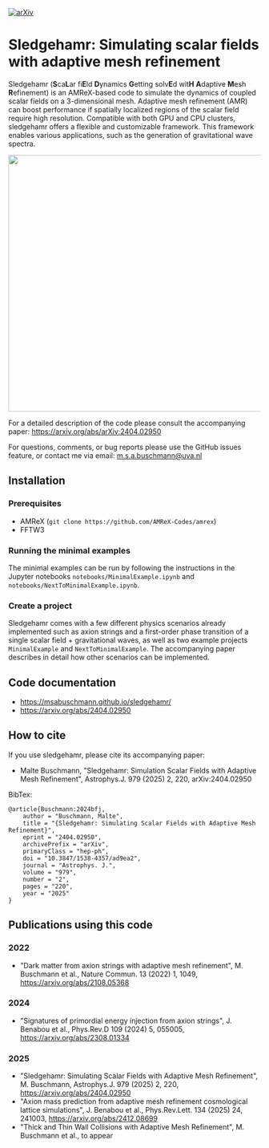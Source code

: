 [![arXiv](https://img.shields.io/badge/arXiv-2404.02950%20-green.svg)](https://arxiv.org/abs/2404.02950)

# Sledgehamr: Simulating scalar fields with adaptive mesh refinement
Sledgehamr (**S**ca**L**ar fi**E**ld **D**ynamics **G**etting solv**E**d wit**H** **A**daptive **M**esh **R**efinement) is an AMReX-based code to simulate the dynamics of coupled scalar fields on a 3-dimensional mesh. Adaptive mesh refinement (AMR) can boost performance if spatially localized regions of the scalar field require high resolution. Compatible with both GPU and CPU clusters, sledgehamr offers a flexible and customizable framework. This framework enables various applications, such as the generation of gravitational wave spectra.

<p align="left">
  <img width="512" height="512" src="https://github.com/MSABuschmann/sledgehamr/blob/main/assets/axion.gif">
</p>

For a detailed description of the code please consult the accompanying paper:
https://arxiv.org/abs/arXiv:2404.02950

For questions, comments, or bug reports please use the GitHub issues feature, or contact me via email:
m.s.a.buschmann@uva.nl

## Installation

### Prerequisites
* AMReX (```git clone https://github.com/AMReX-Codes/amrex```)
* FFTW3

### Running the minimal examples
The minimal examples can be run by following the instructions in the Jupyter notebooks ```notebooks/MinimalExample.ipynb``` and ```notebooks/NextToMinimalExample.ipynb```.

### Create a project
Sledgehamr comes with a few different physics scenarios already implemented such as axion strings and a first-order phase transition of a single scalar field + gravitational waves, as well as two example projects ```MinimalExample``` and ```NextToMinimalExample```. The accompanying paper describes in detail how other scenarios can be implemented.

## Code documentation
* https://msabuschmann.github.io/sledgehamr/
* https://arxiv.org/abs/2404.02950

## How to cite
If you use sledgehamr, please cite its accompanying paper:

* Malte Buschmann, "Sledgehamr: Simulation Scalar Fields with Adaptive Mesh Refinement",
Astrophys.J. 979 (2025) 2, 220, arXiv:2404.02950

BibTex:
```
@article{Buschmann:2024bfj,
    author = "Buschmann, Malte",
    title = "{Sledgehamr: Simulating Scalar Fields with Adaptive Mesh Refinement}",
    eprint = "2404.02950",
    archivePrefix = "arXiv",
    primaryClass = "hep-ph",
    doi = "10.3847/1538-4357/ad9ea2",
    journal = "Astrophys. J.",
    volume = "979",
    number = "2",
    pages = "220",
    year = "2025"
}
```

## Publications using this code

### 2022
* "Dark matter from axion strings with adaptive mesh refinement", M. Buschmann et al., Nature Commun. 13 (2022) 1, 1049, https://arxiv.org/abs/2108.05368

### 2024
* "Signatures of primordial energy injection from axion strings", J. Benabou et al., Phys.Rev.D 109 (2024) 5, 055005, https://arxiv.org/abs/2308.01334

### 2025
* "Sledgehamr: Simulating Scalar Fields with Adaptive Mesh Refinement", M. Buschmann, Astrophys.J. 979 (2025) 2, 220, https://arxiv.org/abs/2404.02950
* "Axion mass prediction from adaptive mesh refinement cosmological lattice simulations", J. Benabou et al., Phys.Rev.Lett. 134 (2025) 24, 241003, https://arxiv.org/abs/2412.08699
* "Thick and Thin Wall Collisions with Adaptive Mesh Refinement", M. Buschmann et al., to appear


